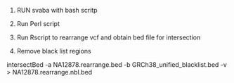 1) RUN svaba with bash scritp 

2) Run Perl script

3) Run Rscript to rearrange vcf and obtain bed file for intersection

4) Remove black list regions 


intersectBed -a NA12878.rearrange.bed -b GRCh38_unified_blacklist.bed -v > NA12878.rearrange.nbl.bed
